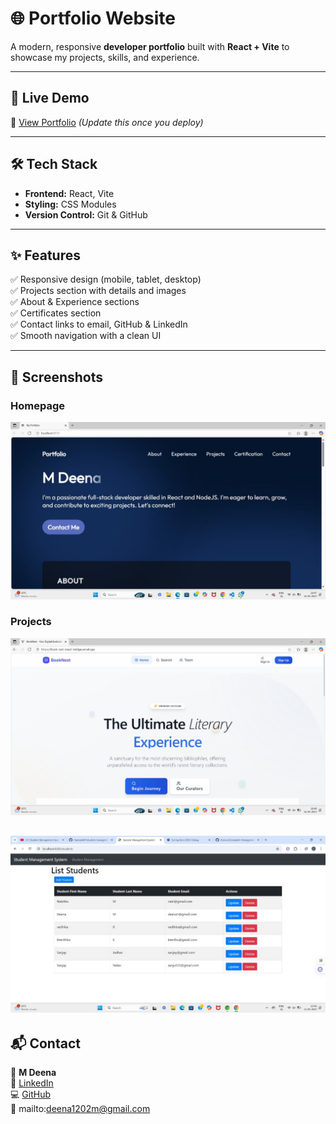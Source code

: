 # 🌐 Portfolio Website

A modern, responsive **developer portfolio** built with **React + Vite** to showcase my projects, skills, and experience.

---

## 🚀 Live Demo
🔗 [View Portfolio](#) *(Update this once you deploy)*

---

## 🛠️ Tech Stack
- **Frontend:** React, Vite  
- **Styling:** CSS Modules  
- **Version Control:** Git & GitHub  

---

## ✨ Features
✅ Responsive design (mobile, tablet, desktop)  
✅ Projects section with details and images  
✅ About & Experience sections  
✅ Certificates section  
✅ Contact links to email, GitHub & LinkedIn  
✅ Smooth navigation with a clean UI  

---

## 📸 Screenshots
### Homepage  
![Homepage](public/images/homePage.png)


### Projects  
![project1](public/images/project1.png)


![Project2](public/images/project2.png)
---

## 📬 Contact
👤 **M Deena**  
🔗 [LinkedIn](https://www.linkedin.com/in/m-deena-1048032b6)  
💻 [GitHub](https://github.com/Deena-02)  
📧 mailto:deena1202m@gmail.com
